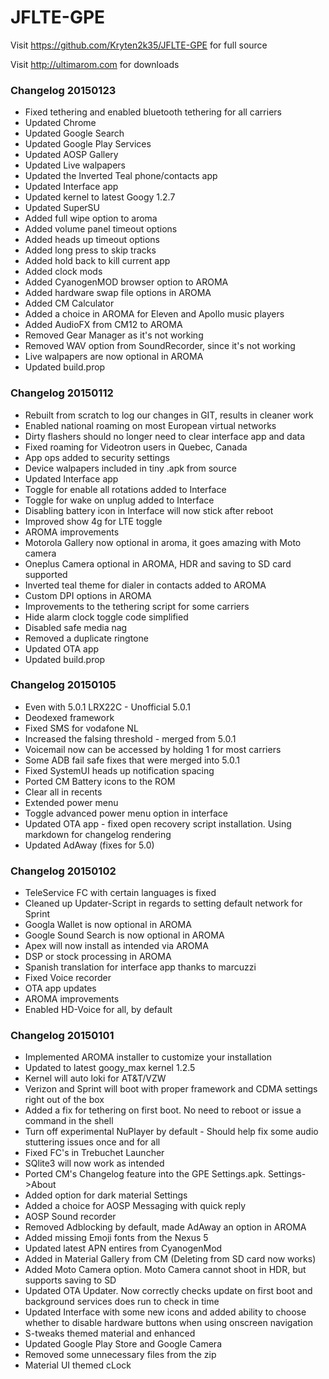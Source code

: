 # JFLTE-GPE

Visit https://github.com/Kryten2k35/JFLTE-GPE for full source

Visit http://ultimarom.com for downloads

### Changelog 20150123
* Fixed tethering and enabled bluetooth tethering for all carriers
* Updated Chrome
* Updated Google Search
* Updated Google Play Services
* Updated AOSP Gallery
* Updated Live walpapers
* Updated the Inverted Teal phone/contacts app
* Updated Interface app
* Updated kernel to latest Googy 1.2.7
* Updated SuperSU
* Added full wipe option to aroma
* Added volume panel timeout options
* Added heads up timeout options
* Added long press to skip tracks
* Added hold back to kill current app
* Added clock mods
* Added CyanogenMOD browser option to AROMA
* Added hardware swap file options in AROMA
* Added CM Calculator
* Added a choice in AROMA for Eleven and Apollo music players
* Added AudioFX from CM12 to AROMA
* Removed Gear Manager as it's not working
* Removed WAV option from SoundRecorder, since it's not working
* Live walpapers are now optional in AROMA
* Updated build.prop

### Changelog 20150112
* Rebuilt from scratch to log our changes in GIT, results in cleaner work
* Enabled national roaming on most European virtual networks
* Dirty flashers should no longer need to clear interface app and data
* Fixed roaming for Videotron users in Quebec, Canada
* App ops added to security settings
* Device walpapers included in tiny .apk from source
* Updated Interface app
* Toggle for enable all rotations added to Interface
* Toggle for wake on unplug added to Interface
* Disabling battery icon in Interface will now stick after reboot
* Improved show 4g for LTE toggle
* AROMA improvements
* Motorola Gallery now optional in aroma, it goes amazing with Moto camera
* Oneplus Camera optional in AROMA, HDR and saving to SD card supported
* Inverted teal theme for dialer in contacts added to AROMA
* Custom DPI options in AROMA
* Improvements to the tethering script for some carriers
* Hide alarm clock toggle code simplified 
* Disabled safe media nag
* Removed a duplicate ringtone
* Updated OTA app
* Updated build.prop

### Changelog 20150105
* Even with 5.0.1 LRX22C - Unofficial 5.0.1
* Deodexed framework
* Fixed SMS for vodafone NL
* Increased the falsing threshold - merged from 5.0.1
* Voicemail now can be accessed by holding 1 for most carriers
* Some ADB fail safe fixes that were merged into 5.0.1
* Fixed SystemUI heads up notification spacing
* Ported CM Battery icons to the ROM
* Clear all in recents
* Extended power menu
* Toggle advanced power menu option in interface
* Updated OTA app - fixed open recovery script installation. Using markdown for changelog rendering
* Updated AdAway (fixes for 5.0)


### Changelog 20150102
* TeleService FC with certain languages is fixed
* Cleaned up Updater-Script in regards to setting default network for Sprint
* Googla Wallet is now optional in AROMA
* Google Sound Search is now optional in AROMA
* Apex will now install as intended via AROMA
* DSP or stock processing in AROMA
* Spanish translation for interface app thanks to marcuzzi
* Fixed Voice recorder 
* OTA app updates
* AROMA improvements
* Enabled HD-Voice for all, by default

### Changelog 20150101
* Implemented AROMA installer to customize your installation
* Updated to latest googy_max kernel 1.2.5
* Kernel will auto loki for AT&T/VZW
* Verizon and Sprint will boot with proper framework and CDMA settings right out of the box
* Added a fix for tethering on first boot. No need to reboot or issue a command in the shell
* Turn off experimental NuPlayer by default - Should help fix some audio stuttering issues once and for all
* Fixed FC's in Trebuchet Launcher
* SQlite3 will now work as intended
* Ported CM's Changelog feature into the GPE Settings.apk. Settings->About
* Added option for dark material Settings
* Added a choice for AOSP Messaging with quick reply
* AOSP Sound recorder
* Removed Adblocking by default, made AdAway an option in AROMA
* Added missing Emoji fonts from the Nexus 5
* Updated latest APN entires from CyanogenMod
* Added in Material Gallery from CM (Deleting from SD card now works)
* Added Moto Camera option. Moto Camera cannot shoot in HDR, but supports saving to SD
* Updated OTA Updater. Now correctly checks update on first boot and background services does run to check in time
* Updated Interface with some new icons and added ability to choose whether to disable hardware buttons when using onscreen navigation
* S-tweaks themed material and enhanced
* Updated Google Play Store and Google Camera
* Removed some unnecessary files from the zip
* Material UI themed cLock
